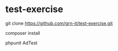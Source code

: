 # test-exercise

git clone https://github.com/grn-it/test-exercise.git

composer install

phpunit AdTest

